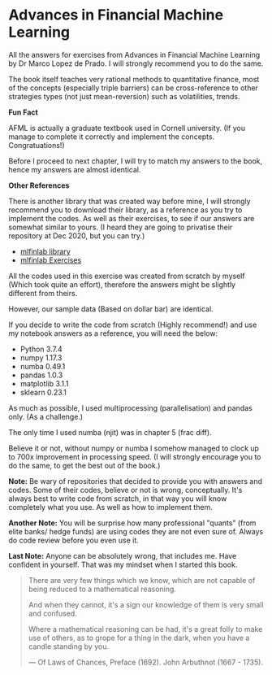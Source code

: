 # Advances in Financial Machine Learning
All the answers for exercises from Advances in Financial Machine Learning by Dr Marco Lopez de Prado. I will strongly recommend you to do the same.

The book itself teaches very rational methods to quantitative finance, most of the concepts (especially triple barriers) can be cross-reference to other strategies types (not just mean-reversion) such as volatilities, trends.

**Fun Fact**

AFML is actually a graduate textbook used in Cornell university. (If you manage to complete it correctly and implement the concepts. Congratuations!)

Before I proceed to next chapter, I will try to match my answers to the book, hence my answers are almost identical.

**Other References**

There is another library that was created way before mine, I will strongly recommend you to download their library, as a reference as you try to implement the codes. As well as their exercises, to see if our answers are somewhat similar to yours. (I heard they are going to privatise their repository at Dec 2020, but you can try.)

* [mlfinlab library](https://github.com/hudson-and-thames/mlfinlab)
* [mlfinlab Exercises](https://github.com/hudson-and-thames/research/tree/master/Advances%20in%20Financial%20Machine%20Learning)

All the codes used in this exercise was created from scratch by myself (Which took quite an effort), therefore the answers might be slightly different from theirs.

However, our sample data (Based on dollar bar) are identical.

If you decide to write the code from scratch (Highly recommend!) and use my notebook answers as a reference, you will need the below:

* Python 3.7.4
* numpy 1.17.3
* numba 0.49.1
* pandas 1.0.3
* matplotlib 3.1.1
* sklearn 0.23.1

As much as possible, I used multiprocessing (parallelisation) and pandas only. (As a challenge.)

The only time I used numba (njit) was in chapter 5 (frac diff).

Believe it or not, without numpy or numba I somehow managed to clock up to 700x improvement in processing speed. (I will strongly encourage you to do the same, to get the best out of the book.)

**Note:**
Be wary of repositories that decided to provide you with answers and codes. Some of their codes, believe or not is wrong, conceptually.
It's always best to write code from scratch, in that way you will know completely what you use. As well as how to implement them.

**Another Note:**
You will be surprise how many professional "quants" (from elite banks/ hedge funds) are using codes they are not even sure of. Always do code review before you even use it.

**Last Note:**
Anyone can be absolutely wrong, that includes me. Have confident in yourself. That was my mindset when I started this book.

> There are very few things which we know, which are not capable of being reduced to a mathematical reasoning.
>
> And when they cannot, it's a sign our knowledge of them is very small and confused.
>
> Where a mathematical reasoning can be had, it's a great folly to make use of others, as to grope for a thing in the dark, when you have a candle standing by you.
>
> &mdash; Of Laws of Chances, Preface (1692). John Arbuthnot (1667 - 1735).

